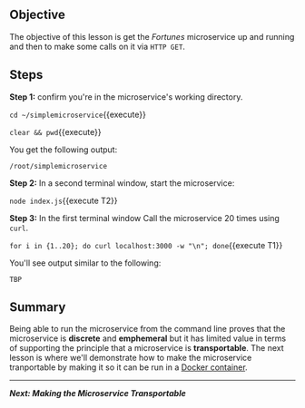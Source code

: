## Objective
The objective of this lesson is get the *Fortunes* microservice up and running and then to make some calls on it via `HTTP GET`.

## Steps

**Step 1:** confirm you're in the microservice's working directory.

`cd ~/simplemicroservice`{{execute}}

`clear && pwd`{{execute}}

You get the following output:


`/root/simplemicroservice`

**Step 2:** In a second terminal window, start the microservice:

`node index.js`{{execute T2}}


**Step 3:** In the first terminal window Call the microservice 20 times using `curl`.

`for i in {1..20}; do curl localhost:3000 -w "\n"; done`{{execute T1}}

You'll see output similar to the following:

```
TBP

```

## Summary

Being able to run the microservice from the command line proves that the microservice is **discrete** and **emphemeral** but it has limited value in terms of supporting the  principle that a microservice is **transportable**. The next lesson is where we'll demonstrate how to make the microservice tranportable by making it so it can be run in a [Docker container](https://en.wikipedia.org/wiki/Docker_%28software%29).

---

***Next: Making the Microservice Transportable***